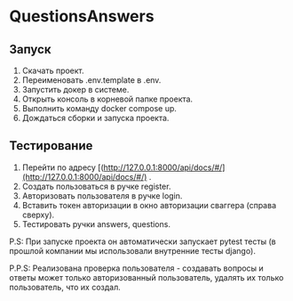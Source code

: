 # QuestionsAnswers
## Запуск

1. Скачать проект.
2. Переименовать .env.template в .env.
3. Запустить докер в системе.
4. Открыть консоль в корневой папке проекта.
5. Выполнить команду docker compose up.
6. Дождаться сборки и запуска проекта.

   

## Тестирование

1. Перейти по адресу [(http://127.0.0.1:8000/api/docs/#/](http://127.0.0.1:8000/api/docs/#/) .
2. Создать пользоваться в ручке register.
3. Авторизовать пользователя в ручке login.
4. Вставить токен авторизации в окно авторизации сваггера (справа сверху).
5. Тестировать ручки answers, questions.

P.S: При запуске проекта он автоматически запускает pytest тесты (в прошлой компании мы использовали внутренние тесты django).

P.P.S: Реализована проверка пользователя - создавать вопросы и ответы может только авторизованный пользователь, удалять их только пользователь, что их создал.


